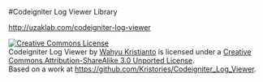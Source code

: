 #Codeigniter Log Viewer Library

http://uzaklab.com/codeigniter-log-viewer

<a rel="license" href="http://creativecommons.org/licenses/by-sa/3.0/deed.en_US"><img alt="Creative Commons License" style="border-width:0" src="http://i.creativecommons.org/l/by-sa/3.0/88x31.png" /></a><br /><span xmlns:dct="http://purl.org/dc/terms/" property="dct:title">Codeigniter Log Viewer</span> by <a xmlns:cc="http://creativecommons.org/ns#" href="http://uzaklab.com" property="cc:attributionName" rel="cc:attributionURL">Wahyu Kristianto</a> is licensed under a <a rel="license" href="http://creativecommons.org/licenses/by-sa/3.0/deed.en_US">Creative Commons Attribution-ShareAlike 3.0 Unported License</a>.<br />Based on a work at <a xmlns:dct="http://purl.org/dc/terms/" href="https://github.com/Kristories/Codeigniter_Log_Viewer" rel="dct:source">https://github.com/Kristories/Codeigniter_Log_Viewer</a>.